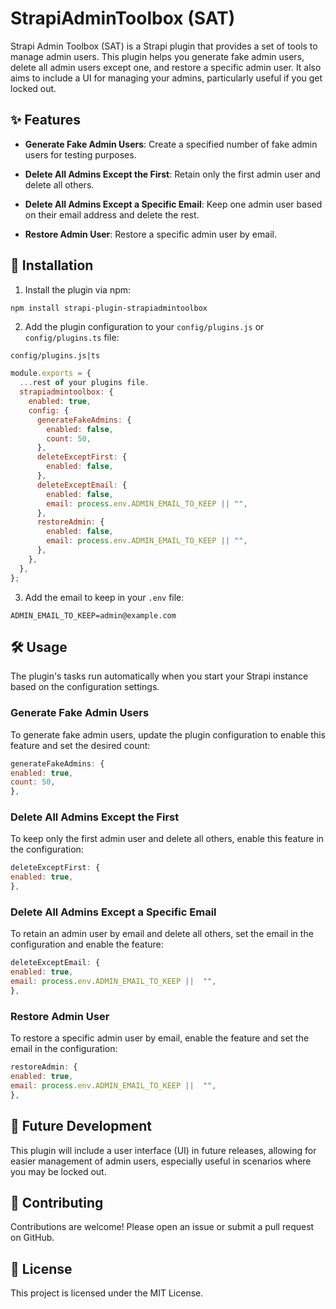 # StrapiAdminToolbox (SAT)

Strapi Admin Toolbox (SAT) is a Strapi plugin that provides a set of tools to manage admin users. This plugin helps you generate fake admin users, delete all admin users except one, and restore a specific admin user. It also aims to include a UI for managing your admins, particularly useful if you get locked out.

## ✨ Features

- **Generate Fake Admin Users**: Create a specified number of fake admin users for testing purposes.

- **Delete All Admins Except the First**: Retain only the first admin user and delete all others.

- **Delete All Admins Except a Specific Email**: Keep one admin user based on their email address and delete the rest.

- **Restore Admin User**: Restore a specific admin user by email.

## 🚀 Installation

1. Install the plugin via npm:

```bash
npm install strapi-plugin-strapiadmintoolbox
```

2. Add the plugin configuration to your `config/plugins.js` or `config/plugins.ts` file:

`config/plugins.js|ts`

```javascript
module.exports = {
  ...rest of your plugins file.
  strapiadmintoolbox: {
    enabled: true,
    config: {
      generateFakeAdmins: {
        enabled: false,
        count: 50,
      },
      deleteExceptFirst: {
        enabled: false,
      },
      deleteExceptEmail: {
        enabled: false,
        email: process.env.ADMIN_EMAIL_TO_KEEP || "",
      },
      restoreAdmin: {
        enabled: false,
        email: process.env.ADMIN_EMAIL_TO_KEEP || "",
      },
    },
  },
};
```

3. Add the email to keep in your `.env` file:

```env
ADMIN_EMAIL_TO_KEEP=admin@example.com
```

## 🛠️ Usage

The plugin's tasks run automatically when you start your Strapi instance based on the configuration settings.

### Generate Fake Admin Users

To generate fake admin users, update the plugin configuration to enable this feature and set the desired count:

```javascript
generateFakeAdmins: {
enabled: true,
count: 50,
},
```

### Delete All Admins Except the First

To keep only the first admin user and delete all others, enable this feature in the configuration:

```javascript
deleteExceptFirst: {
enabled: true,
},
```

### Delete All Admins Except a Specific Email

To retain an admin user by email and delete all others, set the email in the configuration and enable the feature:

```javascript
deleteExceptEmail: {
enabled: true,
email: process.env.ADMIN_EMAIL_TO_KEEP ||  "",
},
```

### Restore Admin User

To restore a specific admin user by email, enable the feature and set the email in the configuration:

```javascript
restoreAdmin: {
enabled: true,
email: process.env.ADMIN_EMAIL_TO_KEEP ||  "",
},
```

## 🔮 Future Development

This plugin will include a user interface (UI) in future releases, allowing for easier management of admin users, especially useful in scenarios where you may be locked out.

## 🤝 Contributing

Contributions are welcome! Please open an issue or submit a pull request on GitHub.

## 📄 License

This project is licensed under the MIT License.
